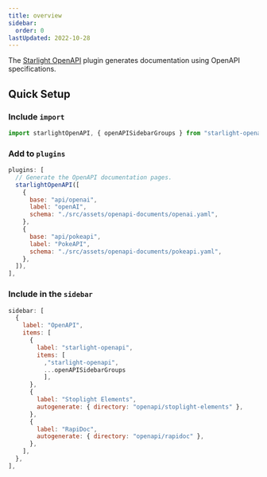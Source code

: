 ```yaml
---
title: overview
sidebar:
  order: 0
lastUpdated: 2022-10-28
---
```


The [Starlight OpenAPI](https://starlight-openapi.vercel.app/) plugin generates documentation using OpenAPI specifications.

## Quick Setup

### Include `import`

```js title="astro.config.mjs (import)" ins={1}
import starlightOpenAPI, { openAPISidebarGroups } from "starlight-openapi";
```

### Add to `plugins`

```js title="astro.config.mjs (plugin)" ins={3-14}
plugins: [
  // Generate the OpenAPI documentation pages.
  starlightOpenAPI([
    {
      base: "api/openai",
      label: "openAI",
      schema: "./src/assets/openapi-documents/openai.yaml",
    },
    {
      base: "api/pokeapi",
      label: "PokeAPI",
      schema: "./src/assets/openapi-documents/pokeapi.yaml",
    },
  ]),
],
```

### Include in the `sidebar`

```js title="astro.config.mjs (sidebar)" ins={9} ins="openAPISidebarGroups"
sidebar: [
  {
    label: "OpenAPI",
    items: [
      {
        label: "starlight-openapi",
        items: [
          ,"starlight-openapi", 
          ...openAPISidebarGroups
          ],
      },
      {
        label: "Stoplight Elements",
        autogenerate: { directory: "openapi/stoplight-elements" },
      },
      {
        label: "RapiDoc",
        autogenerate: { directory: "openapi/rapidoc" },
      },
    ],
  },
],
```
